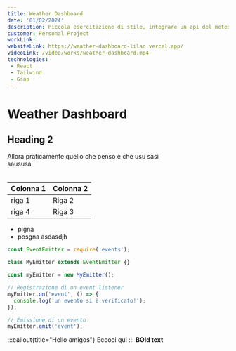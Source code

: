 ```yaml
---
title: Weather Dashboard 
date: '01/02/2024'
description: Piccola esercitazione di stile, integrare un api del meteo e visualizzarlo con un design moderno ed accattivante..
customer: Personal Project
workLink: 
websiteLink: https://weather-dashboard-lilac.vercel.app/
videoLink: /video/works/weather-dashboard.mp4
technologies:  
 - React
 - Tailwind 
 - Gsap
---
```


# Weather Dashboard 

## Heading 2 
Allora praticamente quello che penso è che 
usu sasi <br> 
saususa 
<br> <br>

| Colonna 1 | Colonna 2 |
| --------- | --------- | 
| riga 1    | Riga 2    |
| riga 4    | Riga 3    |

- pigna 
- posgna 
asdasdjh
```js
const EventEmitter = require('events');

class MyEmitter extends EventEmitter {}

const myEmitter = new MyEmitter();

// Registrazione di un event listener
myEmitter.on('event', () => {
  console.log('un evento si è verificato!');
});

// Emissione di un evento
myEmitter.emit('event');
```

:::callout{title="Hello amigos"}
Eccoci qui 
:::
**BOld text**